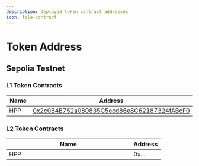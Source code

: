 ```yaml
---
description: Deployed token contract addresses
icon: file-contract
---
```


# Token Address

## Sepolia Testnet

### L1 Token Contracts

<table><thead><tr><th width="320.34765625">Name</th><th>Address</th></tr></thead><tbody><tr><td>HPP</td><td><a href="https://sepolia.etherscan.io/token/0x2c0B4B752a080835C5ecd86e8C62187324fABcF0">0x2c0B4B752a080835C5ecd86e8C62187324fABcF0</a></td></tr></tbody></table>

### L2 Token Contracts

<table><thead><tr><th width="319.8359375">Name</th><th>Address</th></tr></thead><tbody><tr><td>HPP</td><td>0x...</td></tr></tbody></table>
